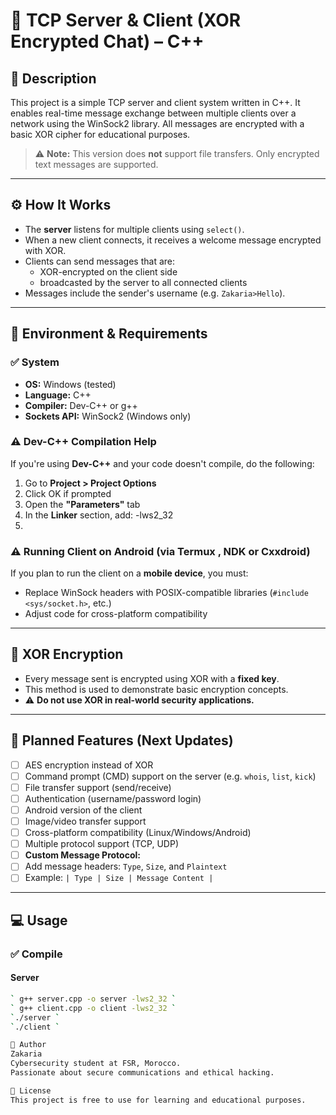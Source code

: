 # 🔐 TCP Server & Client (XOR Encrypted Chat) – C++

## 📝 Description
This project is a simple TCP server and client system written in C++. It enables real-time message exchange between multiple clients over a network using the WinSock2 library. All messages are encrypted with a basic XOR cipher for educational purposes.

> ⚠️ **Note:** This version does **not** support file transfers. Only encrypted text messages are supported.

---

## ⚙️ How It Works
- The **server** listens for multiple clients using `select()`.
- When a new client connects, it receives a welcome message encrypted with XOR.
- Clients can send messages that are:
  - XOR-encrypted on the client side
  - broadcasted by the server to all connected clients
- Messages include the sender's username (e.g. `Zakaria>Hello`).

---

## 🧪 Environment & Requirements

### ✅ System
- **OS:** Windows (tested)
- **Language:** C++
- **Compiler:** Dev-C++ or g++
- **Sockets API:** WinSock2 (Windows only)

### ⚠️ Dev-C++ Compilation Help
If you're using **Dev-C++** and your code doesn't compile, do the following:

1. Go to **Project > Project Options**
2. Click OK if prompted
3. Open the **"Parameters"** tab
4. In the **Linker** section, add: -lws2_32
5. 
### ⚠️ Running Client on Android (via Termux , NDK or Cxxdroid)
If you plan to run the client on a **mobile device**, you must:
- Replace WinSock headers with POSIX-compatible libraries (`#include <sys/socket.h>`, etc.)
- Adjust code for cross-platform compatibility

---

## 🔐 XOR Encryption
- Every message sent is encrypted using XOR with a **fixed key**.
- This method is used to demonstrate basic encryption concepts.
- ⚠️ **Do not use XOR in real-world security applications.**

---

## 🔄 Planned Features (Next Updates)
- [ ] AES encryption instead of XOR
- [ ] Command prompt (CMD) support on the server (e.g. `whois`, `list`, `kick`)
- [ ] File transfer support (send/receive)
- [ ] Authentication (username/password login)
- [ ] Android version of the client
- [ ] Image/video transfer support
- [ ] Cross-platform compatibility (Linux/Windows/Android)
- [ ] Multiple protocol support (TCP, UDP)
- [ ] **Custom Message Protocol:**
- [ ] Add message headers: `Type`, `Size`, and `Plaintext`
- [ ] Example: `| Type | Size | Message Content |`

---

## 💻 Usage

### ✅ Compile

#### Server
```bash
` g++ server.cpp -o server -lws2_32 `
` g++ client.cpp -o client -lws2_32 `
`./server `
`./client `

👤 Author
Zakaria
Cybersecurity student at FSR, Morocco.
Passionate about secure communications and ethical hacking.

📜 License
This project is free to use for learning and educational purposes.


